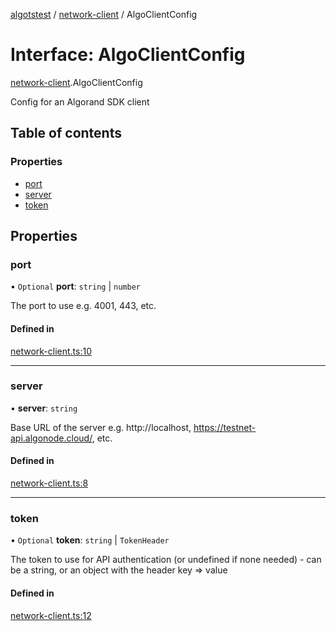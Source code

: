 [algotstest](../README.md) / [network-client](../modules/network_client.md) / AlgoClientConfig

# Interface: AlgoClientConfig

[network-client](../modules/network_client.md).AlgoClientConfig

Config for an Algorand SDK client

## Table of contents

### Properties

- [port](network_client.AlgoClientConfig.md#port)
- [server](network_client.AlgoClientConfig.md#server)
- [token](network_client.AlgoClientConfig.md#token)

## Properties

### port

• `Optional` **port**: `string` \| `number`

The port to use e.g. 4001, 443, etc.

#### Defined in

[network-client.ts:10](https://github.com/algorandfoundation/algokit-utils-ts/blob/4edaa90/src/network-client.ts#L10)

___

### server

• **server**: `string`

Base URL of the server e.g. http://localhost, https://testnet-api.algonode.cloud/, etc.

#### Defined in

[network-client.ts:8](https://github.com/algorandfoundation/algokit-utils-ts/blob/4edaa90/src/network-client.ts#L8)

___

### token

• `Optional` **token**: `string` \| `TokenHeader`

The token to use for API authentication (or undefined if none needed) - can be a string, or an object with the header key => value

#### Defined in

[network-client.ts:12](https://github.com/algorandfoundation/algokit-utils-ts/blob/4edaa90/src/network-client.ts#L12)
